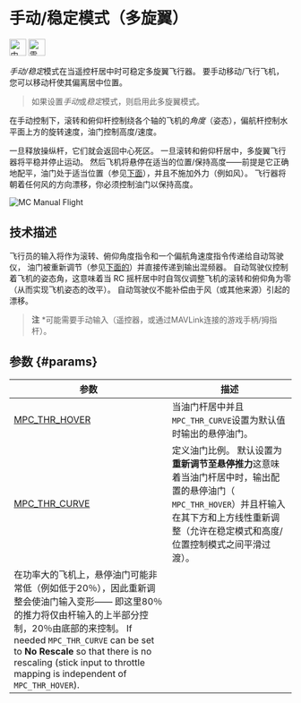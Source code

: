 # 手动/稳定模式（多旋翼）

[<img src="../../assets/site/difficulty_medium.png" title="中等飞行难度" width="30px" />](../getting_started/flight_modes.md#key_difficulty)&nbsp;[<img src="../../assets/site/remote_control.svg" title="需要手动或遥控控制" width="30px" />](../getting_started/flight_modes.md#key_manual)&nbsp;

*手动/稳定*模式在当遥控杆居中时可稳定多旋翼飞行器。 要手动移动/飞行飞机，您可以移动杆使其偏离居中位置。

> 如果设置*手动*或*稳定*模式，则启用此多旋翼模式。

在手动控制下，滚转和俯仰杆控制绕各个轴的飞机的*角度*（姿态），偏航杆控制水平面上方的旋转速度，油门控制高度/速度。

一旦释放操纵杆，它们就会返回中心死区。 一旦滚转和俯仰杆居中，多旋翼飞行器将平稳并停止运动。 然后飞机将悬停在适当的位置/保持高度——前提是它正确地配平，油门处于适当位置（参见[下面](#params)），并且不施加外力（例如风）。 飞行器将朝着任何风的方向漂移，你必须控制油门以保持高度。

![MC Manual Flight](../../images/flight_modes/manual_stabilized_MC.png)

## 技术描述

飞行员的输入将作为滚转、俯仰角度指令和一个偏航角速度指令传递给自动驾驶仪， 油门被重新调节（参见[下面的](#params)）并直接传递到输出混频器。 自动驾驶仪控制着飞机的姿态角，这意味着当 RC 摇杆居中时自驾仪调整飞机的滚转和俯仰角为零（从而实现飞机姿态的改平）。 自动驾驶仪不能补偿由于风（或其他来源）引起的漂移。

> **注** *可能需要手动输入（遥控器，或通过MAVLink连接的游戏手柄/拇指杆）。

## 参数 {#params}

| 参数                                                                                                  | 描述                                                                                                                                                                                                                                                                                                                                                         |
| --------------------------------------------------------------------------------------------------- | ---------------------------------------------------------------------------------------------------------------------------------------------------------------------------------------------------------------------------------------------------------------------------------------------------------------------------------------------------------- |
| <span id="MPC_THR_HOVER"></span>[MPC_THR_HOVER](../advanced_config/parameter_reference.md#MPC_THR_HOVER) | 当油门杆居中并且` MPC_THR_CURVE `设置为默认值时输出的悬停油门。                                                                                                                                                                                                                                                                                                                   |
| <span id="MPC_THR_CURVE"></span>[MPC_THR_CURVE](../advanced_config/parameter_reference.md#MPC_THR_CURVE) | 定义油门比例。 默认设置为**重新调节至悬停推力**这意味着当油门杆居中时，输出配置的悬停油门（` MPC_THR_HOVER`）并且杆输入在其下方和上方线性重新调整（允许在稳定模式和高度/位置控制模式之间平滑过渡）。   
在功率大的飞机上，悬停油门可能非常低（例如低于20％），因此重新调整会使油门输入变形—— 即这里80％的推力将仅由杆输入的上半部分控制，20％由底部的来控制。 If needed `MPC_THR_CURVE` can be set to **No Rescale** so that there is no rescaling (stick input to throttle mapping is independent of `MPC_THR_HOVER`). |